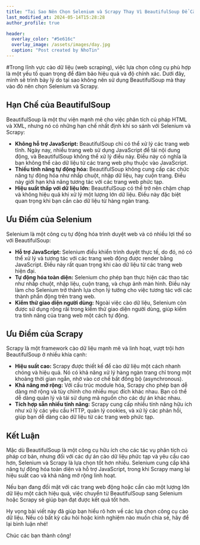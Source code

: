 ```yaml
---
title: "Tại Sao Nên Chọn Selenium và Scrapy Thay Vì BeautifulSoup Để Cào Dữ Liệu"
last_modified_at: 2024-05-14T15:28:28
author_profile: true

header:
  overlay_color: "#5e616c"
  overlay_image: /assets/images/day.jpg
  caption: "Post created by NhoTin"
---
```

#Trong lĩnh vực cào dữ liệu (web scraping), việc lựa chọn công cụ phù hợp là một yếu tố quan trọng để đảm bảo hiệu quả và độ chính xác. Dưới đây, mình sẽ trình bày lý do tại sao không nên sử dụng BeautifulSoup mà thay vào đó nên chọn Selenium và Scrapy.

## Hạn Chế của BeautifulSoup

BeautifulSoup là một thư viện mạnh mẽ cho việc phân tích cú pháp HTML và XML, nhưng nó có những hạn chế nhất định khi so sánh với Selenium và Scrapy:

- **Không hỗ trợ JavaScript:** BeautifulSoup chỉ có thể xử lý các trang web tĩnh. Ngày nay, nhiều trang web sử dụng JavaScript để tải nội dung động, và BeautifulSoup không thể xử lý điều này. Điều này có nghĩa là bạn không thể cào dữ liệu từ các trang web phụ thuộc vào JavaScript.
- **Thiếu tính năng tự động hóa:** BeautifulSoup không cung cấp các chức năng tự động hóa như nhấp chuột, nhập dữ liệu, hay cuộn trang. Điều này giới hạn khả năng tương tác với các trang web phức tạp.
- **Hiệu suất thấp với dữ liệu lớn:** BeautifulSoup có thể trở nên chậm chạp và không hiệu quả khi xử lý một lượng lớn dữ liệu. Điều này đặc biệt quan trọng khi bạn cần cào dữ liệu từ hàng ngàn trang.

## Ưu Điểm của Selenium

Selenium là một công cụ tự động hóa trình duyệt web và có nhiều lợi thế so với BeautifulSoup:

- **Hỗ trợ JavaScript:** Selenium điều khiển trình duyệt thực tế, do đó, nó có thể xử lý và tương tác với các trang web động được render bằng JavaScript. Điều này rất quan trọng khi cào dữ liệu từ các trang web hiện đại.
- **Tự động hóa toàn diện:** Selenium cho phép bạn thực hiện các thao tác như nhấp chuột, nhập liệu, cuộn trang, và chụp ảnh màn hình. Điều này làm cho Selenium trở thành lựa chọn lý tưởng cho việc tương tác với các thành phần động trên trang web.
- **Kiểm thử giao diện người dùng:** Ngoài việc cào dữ liệu, Selenium còn được sử dụng rộng rãi trong kiểm thử giao diện người dùng, giúp kiểm tra tính năng của trang web một cách tự động.

## Ưu Điểm của Scrapy

Scrapy là một framework cào dữ liệu mạnh mẽ và linh hoạt, vượt trội hơn BeautifulSoup ở nhiều khía cạnh:

- **Hiệu suất cao:** Scrapy được thiết kế để cào dữ liệu một cách nhanh chóng và hiệu quả. Nó có khả năng xử lý hàng ngàn trang chỉ trong một khoảng thời gian ngắn, nhờ vào cơ chế bất đồng bộ (asynchronous).
- **Khả năng mở rộng:** Với cấu trúc module hóa, Scrapy cho phép bạn dễ dàng mở rộng và tùy chỉnh cho nhiều mục đích khác nhau. Bạn có thể dễ dàng quản lý và tái sử dụng mã nguồn cho các dự án khác nhau.
- **Tích hợp sẵn nhiều tính năng:** Scrapy cung cấp nhiều tính năng hữu ích như xử lý các yêu cầu HTTP, quản lý cookies, và xử lý các phản hồi, giúp bạn dễ dàng cào dữ liệu từ các trang web phức tạp.

## Kết Luận

Mặc dù BeautifulSoup là một công cụ hữu ích cho các tác vụ phân tích cú pháp cơ bản, nhưng đối với các dự án cào dữ liệu phức tạp và yêu cầu cao hơn, Selenium và Scrapy là lựa chọn tốt hơn nhiều. Selenium cung cấp khả năng tự động hóa toàn diện và hỗ trợ JavaScript, trong khi Scrapy mang lại hiệu suất cao và khả năng mở rộng linh hoạt.

Nếu bạn đang đối mặt với các trang web động hoặc cần cào một lượng lớn dữ liệu một cách hiệu quả, việc chuyển từ BeautifulSoup sang Selenium hoặc Scrapy sẽ giúp bạn đạt được kết quả tốt hơn.

Hy vọng bài viết này đã giúp bạn hiểu rõ hơn về các lựa chọn công cụ cào dữ liệu. Nếu có bất kỳ câu hỏi hoặc kinh nghiệm nào muốn chia sẻ, hãy để lại bình luận nhé!

Chúc các bạn thành công!




